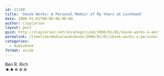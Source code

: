 ```yaml
---
id: 21340
title: 'Skunk Works: A Personal Memoir of My Years at Lockheed'
date: 2000-01-01T00:00:00-06:00
author: claycarson
layout: post
guid: http://claycarson.net/uncategorized/2000/01/01/skunk-works-a-personal-memoir-of-my-years-at-lockheed/
permalink: /timeline/media/audiobook/2000/01/01/skunk-works-a-personal-memoir-of-my-years-at-lockheed/
categories:
  - Audiobook
format: aside
---
```

<div class="media-details"></div>

<div class="media-creator">Ben R. Rich</div>

<div class="media-rating">★★☆☆☆</div>